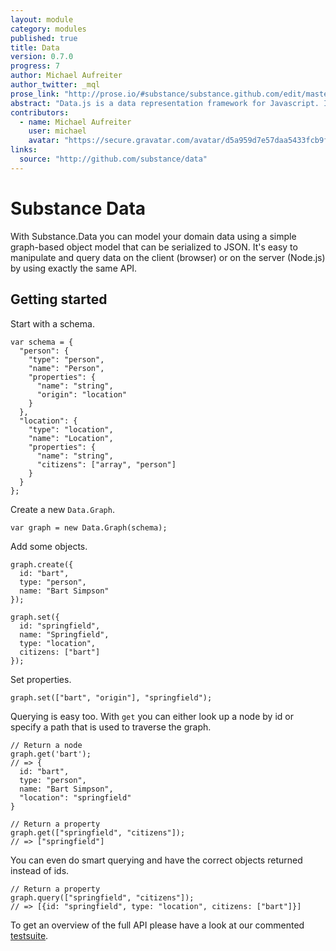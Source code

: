```yaml
---
layout: module
category: modules
published: true
title: Data
version: 0.7.0
progress: 7
author: Michael Aufreiter
author_twitter: _mql
prose_link: "http://prose.io/#substance/substance.github.com/edit/master/_posts/modules/0100-01-01-data.md"
abstract: "Data.js is a data representation framework for Javascript. It's being developed in the context of Substance, an open publishing platform."
contributors: 
  - name: Michael Aufreiter
    user: michael
    avatar: "https://secure.gravatar.com/avatar/d5a959d7e57daa5433fcb9f8da40be4b?d=https://a248.e.akamai.net/assets.github.com%2Fimages%2Fgravatars%2Fgravatar-140.png"
links: 
  source: "http://github.com/substance/data"
---
```


# Substance Data

With Substance.Data you can model your domain data using a simple graph-based object model that can be serialized to JSON. It's easy to manipulate and query data on the client (browser) or on the server (Node.js) by using exactly the same API.

## Getting started

Start with a schema.

    var schema = {
      "person": {
        "type": "person",
        "name": "Person",
        "properties": {
          "name": "string",
          "origin": "location"
        }
      },
      "location": {
        "type": "location",
        "name": "Location",
        "properties": {
          "name": "string",
          "citizens": ["array", "person"]
        }
      }
    };

Create a new `Data.Graph`.

    var graph = new Data.Graph(schema);
    

Add some objects.

    graph.create({
      id: "bart",
      type: "person",
      name: "Bart Simpson"
    });

    graph.set({
      id: "springfield",
      name: "Springfield",
      type: "location",
      citizens: ["bart"]
    });

Set properties.

	graph.set(["bart", "origin"], "springfield");


Querying is easy too. With `get` you can either look up a node by id or specify a path that is used to traverse the graph.

    // Return a node
    graph.get('bart');
    // => {
      id: "bart",
      type: "person",
      name: "Bart Simpson",
      "location": "springfield"
    }
    
    // Return a property
    graph.get(["springfield", "citizens"]);
    // => ["springfield"]
    
You can even do smart querying and have the correct objects returned instead of ids.

    // Return a property
    graph.query(["springfield", "citizens"]);
    // => [{id: "springfield", type: "location", citizens: ["bart"]}]

To get an overview of the full API please have a look at our commented [testsuite](https://github.com/substance/data/tree/master/tests).
